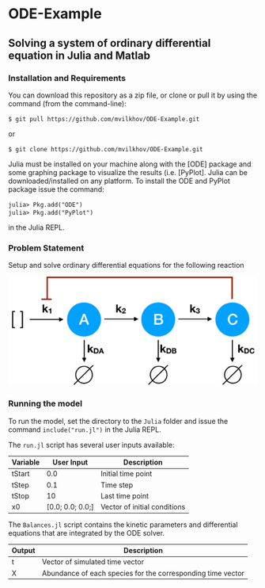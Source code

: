 # ODE-Example

## Solving a system of ordinary differential equation in Julia and Matlab

### Installation and Requirements
You can download this repository as a zip file, or clone or pull it by using the command (from the command-line):

	$ git pull https://github.com/mvilkhov/ODE-Example.git

or

	$ git clone https://github.com/mvilkhov/ODE-Example.git

Julia must be installed on your machine along with the [ODE] package and some graphing package to visualize the results (i.e. [PyPlot]. Julia can be downloaded/installed on any platform. To install the ODE and PyPlot package issue the command:

  	julia> Pkg.add("ODE")
    julia> Pkg.add("PyPlot")

in the Julia REPL.

### Problem Statement
Setup and solve ordinary differential equations for the following reaction

![ODE_example](ODE.png)



### Running the model
To run the model, set the directory to the ``Julia`` folder and issue the command ``include("run.jl")`` in the Julia REPL.

The ``run.jl`` script has several user inputs available:

Variable | User Input | Description
--- | --- | ---
tStart | 0.0 | Initial time point
tStep	| 0.1 | Time step
tStop	| 10 | Last time point
x0 | [0.0; 0.0; 0.0;] | Vector of initial conditions

The ``Balances.jl`` script contains the kinetic parameters and differential equations that are integrated by the ODE solver. 

Output | Description
--- | ---
t | Vector of simulated time vector
X | Abundance of each species for the corresponding time vector
